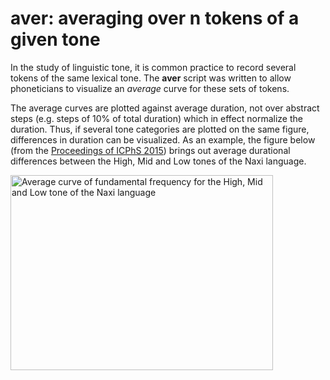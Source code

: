 aver: averaging over n tokens of a given tone
=============

In the study of linguistic tone, it is common practice to record several tokens of the same lexical tone. The **aver** script was written to allow phoneticians to visualize an *average* curve for these sets of tokens.

The average curves are plotted against average duration, not over abstract steps (e.g. steps of 10% of total duration) which in effect normalize the duration. Thus, if several tone categories are plotted on the same figure, differences in duration can be visualized. As an example, the figure below (from the [Proceedings of ICPhS 2015](https://halshs.archives-ouvertes.fr/halshs-01148765/document)) brings out average durational differences between the High, Mid and Low tones of the Naxi language. 

<img src="https://github.com/alexis-michaud/egg/blob/master/aver/ICPhS_M5_SemiTones.jpg" alt="Average curve of fundamental frequency for the High, Mid and Low tone of the Naxi language" width="420" height="312">
